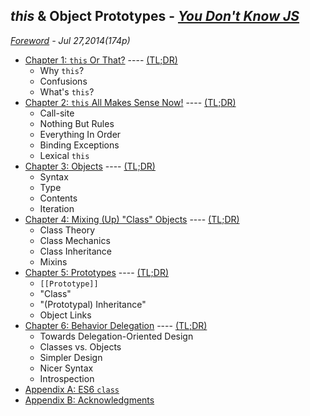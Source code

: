 ## *this* & Object Prototypes - *[You Don't Know JS](https://github.com/kiyounglee/You-Dont-Know-JS/blob/master/README2.md)*
*[Foreword](forword.md) - Jul 27,2014(174p)*
* [Chapter 1: `this` Or That?](ch1.md) ---- [(TL;DR)](ch1.md#review-tldr)
	* Why `this`?
	* Confusions
	* What's `this`?
* [Chapter 2: `this` All Makes Sense Now!](ch2.md) ---- [(TL;DR)](ch2.md#review-tldr)
	* Call-site
	* Nothing But Rules
	* Everything In Order
	* Binding Exceptions
	* Lexical `this`
* [Chapter 3: Objects](ch3.md) ---- [(TL;DR)](ch3.md#review-tldr)
	* Syntax
	* Type
	* Contents
	* Iteration
* [Chapter 4: Mixing (Up) "Class" Objects](ch4.md) ---- [(TL;DR)](ch4.md#review-tldr)
	* Class Theory
	* Class Mechanics
	* Class Inheritance
	* Mixins
* [Chapter 5: Prototypes](ch5.md) ---- [(TL;DR)](ch5.md#review-tldr)
	* `[[Prototype]]`
	* "Class"
	* "(Prototypal) Inheritance"
	* Object Links
* [Chapter 6: Behavior Delegation](ch6.md) ---- [(TL;DR)](ch6.md#review-tldr)
	* Towards Delegation-Oriented Design
	* Classes vs. Objects
	* Simpler Design
	* Nicer Syntax
	* Introspection
* [Appendix A: ES6 `class`](apA.md)
* [Appendix B: Acknowledgments](apB.md)

